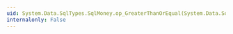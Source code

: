 ```yaml
---
uid: System.Data.SqlTypes.SqlMoney.op_GreaterThanOrEqual(System.Data.SqlTypes.SqlMoney,System.Data.SqlTypes.SqlMoney)
internalonly: False
---
```

